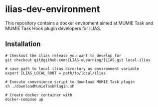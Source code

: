 # ilias-dev-environment

This repository contains a docker enviroment aimed at MUMIE Task and MUMIE Task Hook plugin developers for ILIAS.

## Installation

```
# Checkout the ilias release you want to develop for
git checkout git@github.com:ILIAS-eLearning/ILIAS.git local-ilias

# save path to local ilias directory as environment variable
export ILIAS_LOCAL_ROOT = path/to/local/ilias

# Execute convenience script to download MUMIE Task plugin
sh ./downloadMumieTaskPlugin.sh

# Create docker container with
docker-compose up

```


